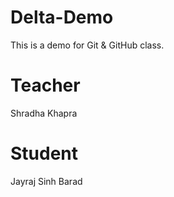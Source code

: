 # Delta-Demo
This is a demo for Git &amp; GitHub class.

# Teacher
Shradha Khapra

# Student
Jayraj Sinh Barad
